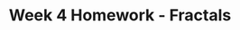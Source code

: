 ---
title: Week 4 Homework - Fractals
published_at: 2024-04-10
snippet: Process of my homework for week 4
disable_html_sanitization: true
---